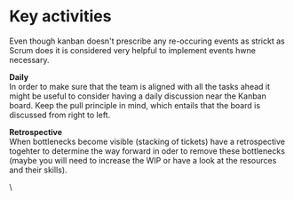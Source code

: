 # Key activities

Even though kanban doesn't prescribe any re-occuring events as strickt as Scrum does it is considered very helpful to implement events hwne necessary.

**Daily**\
In order to make sure that the team is aligned with all the tasks ahead it might be useful to consider having a daily discussion near the Kanban board. Keep the pull principle in mind, which entails that the board is discussed from right to left.&#x20;

**Retrospective**\
When bottlenecks become visible (stacking of tickets) have a retrospective togehter to determine the way forward in oder to remove these bottlenecks (maybe you will need to increase the WIP or have a look at the resources and their skills).



\

